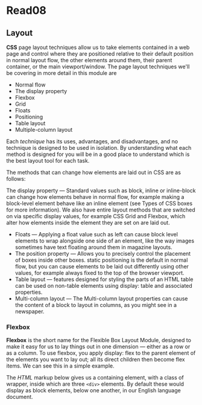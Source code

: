 # Read08

## Layout

**CSS** page layout techniques allow us to take elements contained in a web page and control where they are positioned relative to their default position in normal layout flow, the other elements around them, their parent container, or the main viewport/window.  The page layout techniques we'll be covering in more detail in this module are

+ Normal flow
+ The display property
+ Flexbox
+ Grid
+ Floats
+ Positioning
+ Table layout
+ Multiple-column layout

Each *technique* has its uses, advantages, and disadvantages, and no technique is designed to be used in isolation. By understanding what each method is designed for you will be in a good place to understand which is the best layout tool for each task.

The methods that can change how elements are laid out in CSS are as follows:

The display property — Standard values such as block, inline or inline-block can change how elements behave in normal flow, for example making a block-level element behave like an inline element (see Types of CSS boxes for more information). We also have entire layout methods that are switched on via specific display values, for example CSS Grid and Flexbox, which alter how elements inside the element they are set on are laid out.
+ Floats — Applying a float value such as left can cause block level elements to wrap alongside one side of an element, like the way images sometimes have text floating around them in magazine layouts.
+ The position property — Allows you to precisely control the placement of boxes inside other boxes. static positioning is the default in normal flow, but you can cause elements to be laid out differently using other values, for example always fixed to the top of the browser viewport.
+ Table layout — features designed for styling the parts of an HTML table can be used on non-table elements using display: table and associated properties.
+ Multi-column layout — The Multi-column layout properties can cause the content of a block to layout in columns, as you might see in a newspaper.

### Flexbox

**Flexbox** is the short name for the Flexible Box Layout Module, designed to make it easy for us to lay things out in one dimension — either as a row or as a column. To use flexbox, you apply display: flex to the parent element of the elements you want to lay out; all its direct children then become flex items. We can see this in a simple example.

The *HTML* markup below gives us a containing element, with a class of wrapper, inside which are three `<div>` elements. By default these would display as block elements, below one another, in our English language document.